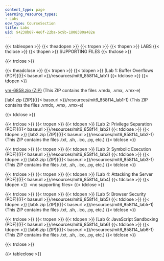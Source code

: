 ```yaml
---
content_type: page
learning_resource_types:
- Labs
ocw_type: CourseSection
title: Labs
uid: 94238b87-4e6f-22ba-6c9b-1808380a482e
---
```


{{< tableopen >}}
{{< theadopen >}}
{{< tropen >}}
{{< thopen >}}
LABS
{{< thclose >}}
{{< thopen >}}
SUPPORTING FILES
{{< thclose >}}

{{< trclose >}}

{{< theadclose >}}
{{< tropen >}}
{{< tdopen >}}
[Lab 1: Buffer Overflows (PDF)]({{< baseurl >}}/resources/mit6_858f14_lab1)
{{< tdclose >}}
{{< tdopen >}}


[vm-6858.zip (ZIP)](/ans7870/6/6.858/f14/MIT6_858F14_vm-6858.zip) (This ZIP contains the files .vmdx, .vmx, .vmx-e)

[lab1.zip (ZIP)]({{< baseurl >}}/resources/mit6_858f14_lab1-1) (This ZIP contains the files .vmdx, .vmx, .vmx-e)


{{< tdclose >}}

{{< trclose >}}
{{< tropen >}}
{{< tdopen >}}
[Lab 2: Privilege Separation (PDF)]({{< baseurl >}}/resources/mit6_858f14_lab2)
{{< tdclose >}}
{{< tdopen >}}
[lab2.zip (ZIP)]({{< baseurl >}}/resources/mit6_858f14_lab2-1) (This ZIP contains the files .txt, .sh, .ico, .py, etc.)
{{< tdclose >}}

{{< trclose >}}
{{< tropen >}}
{{< tdopen >}}
[Lab 3: Symbolic Execution (PDF)]({{< baseurl >}}/resources/mit6_858f14_lab3)
{{< tdclose >}}
{{< tdopen >}}
[lab3.zip (ZIP)]({{< baseurl >}}/resources/mit6_858f14_lab3-1) (This ZIP contains the files .txt, .sh, .ico, .py, etc.)
{{< tdclose >}}

{{< trclose >}}
{{< tropen >}}
{{< tdopen >}}
[Lab 4: Attacking the Server (PDF)]({{< baseurl >}}/resources/mit6_858f14_lab4)
{{< tdclose >}}
{{< tdopen >}}
 \<no supporting files>
{{< tdclose >}}

{{< trclose >}}
{{< tropen >}}
{{< tdopen >}}
[Lab 5: Browser Security (PDF)]({{< baseurl >}}/resources/mit6_858f14_lab5)
{{< tdclose >}}
{{< tdopen >}}
[lab5.zip (ZIP)]({{< baseurl >}}/resources/mit6_858f14_lab5-1) (This ZIP contains the files .txt, .sh, .ico, .py, etc.)
{{< tdclose >}}

{{< trclose >}}
{{< tropen >}}
{{< tdopen >}}
[Lab 6: JavaScript Sandboxing (PDF)]({{< baseurl >}}/resources/mit6_858f14_lab6)
{{< tdclose >}}
{{< tdopen >}}
[lab6.zip (ZIP)]({{< baseurl >}}/resources/mit6_858f14_lab6-1) (This ZIP contains the files .txt, .sh, .ico, .py, etc.)
{{< tdclose >}}

{{< trclose >}}

{{< tableclose >}}
